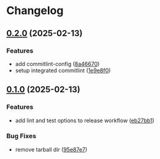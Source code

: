 # Changelog

## [0.2.0](https://github.com/DouglasNeuroInformatics/semantic-release/compare/v0.1.0...v0.2.0) (2025-02-13)

### Features

* add commitlint-config ([8a46670](https://github.com/DouglasNeuroInformatics/semantic-release/commit/8a46670bb1ec4afe7e1a919ebe8bd112806a7d26))
* setup integrated commitlint ([1e9e8f0](https://github.com/DouglasNeuroInformatics/semantic-release/commit/1e9e8f06f8aacb6a7175c605f48e9880f2af49e2))

## [0.1.0](https://github.com/DouglasNeuroInformatics/semantic-release/compare/v0.0.1...v0.1.0) (2025-02-13)

### Features

* add lint and test options to release workflow ([eb27bb1](https://github.com/DouglasNeuroInformatics/semantic-release/commit/eb27bb10d373d5157d3522b2474025954bb5f17b))

### Bug Fixes

* remove tarball dir ([95e87e7](https://github.com/DouglasNeuroInformatics/semantic-release/commit/95e87e7767dda7a0c25c7e61c01b81382c2ddeb1))
